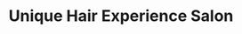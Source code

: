 ---
title: "Unique Hair Experience Salon"
url: /baltimore/unique-hair-experience-salon/
shop: Friseur
---